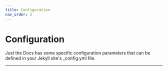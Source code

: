 ```yaml
---
title: Configuration
nav_order: 2
---
```


# Configuration

Just the Docs has some specific configuration parameters that can be defined in your Jekyll site's \_config.yml file.


---
